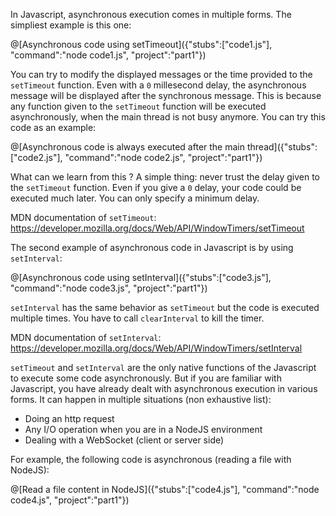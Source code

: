 In Javascript, asynchronous execution comes in multiple forms. The simpliest example is this one:

@[Asynchronous code using setTimeout]({"stubs":["code1.js"], "command":"node code1.js", "project":"part1"})

You can try to modify the displayed messages or the time provided to the `setTimeout` function. Even with a `0` millesecond delay, the asynchronous message will be displayed after the synchronous message. This is because any function given to the `setTimeout` function will be executed asynchronously, when the main thread is not busy anymore. You can try this code as an example:

@[Asynchronous code is always executed after the main thread]({"stubs":["code2.js"], "command":"node code2.js", "project":"part1"})

What can we learn from this ? A simple thing: never trust the delay given to the `setTimeout` function. Even if you give a `0` delay, your code could be executed much later. You can only specify a minimum delay.

MDN documentation of `setTimeout`: https://developer.mozilla.org/docs/Web/API/WindowTimers/setTimeout

The second example of asynchronous code in Javascript is by using `setInterval`:

@[Asynchronous code using setInterval]({"stubs":["code3.js"], "command":"node code3.js", "project":"part1"})

`setInterval` has the same behavior as `setTimeout` but the code is executed multiple times. You have to call `clearInterval` to kill the timer.

MDN documentation of `setInterval`: https://developer.mozilla.org/docs/Web/API/WindowTimers/setInterval

`setTimeout` and `setInterval` are the only native functions of the Javascript to execute some code asynchronously. But if you are familiar with Javascript, you have already dealt with asynchronous execution in various forms. It can happen in multiple situations (non exhaustive list):

* Doing an http request
* Any I/O operation when you are in a NodeJS environment
* Dealing with a WebSocket (client or server side)

For example, the following code is asynchronous (reading a file with NodeJS):

@[Read a file content in NodeJS]({"stubs":["code4.js"], "command":"node code4.js", "project":"part1"})
